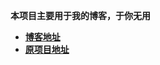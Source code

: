 **本项目主要用于我的博客，于你无用**
- [**博客地址**](https://qdgithub.com)
- [**原项目地址**](https://github.com/sparksuite/simplemde-markdown-editor)
